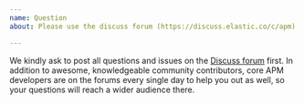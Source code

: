 ```yaml
---
name: Question
about: Please use the discuss forum (https://discuss.elastic.co/c/apm) to ask questions

---
```


We kindly ask to post all questions and issues on the [Discuss forum](https://discuss.elastic.co/c/apm) first. In addition to awesome, knowledgeable community contributors, core APM developers are on the forums every single day to help you out as well, so your questions will reach a wider audience there.
